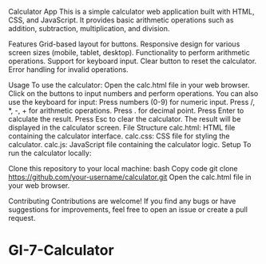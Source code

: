 Calculator App
This is a simple calculator web application built with HTML, CSS, and JavaScript. It provides basic arithmetic operations such as addition, subtraction, multiplication, and division.

Features
Grid-based layout for buttons.
Responsive design for various screen sizes (mobile, tablet, desktop).
Functionality to perform arithmetic operations.
Support for keyboard input.
Clear button to reset the calculator.
Error handling for invalid operations.

Usage
To use the calculator:
Open the calc.html file in your web browser.
Click on the buttons to input numbers and perform operations.
You can also use the keyboard for input:
Press numbers (0-9) for numeric input.
Press /, *, -, + for arithmetic operations.
Press . for decimal point.
Press Enter to calculate the result.
Press Esc to clear the calculator.
The result will be displayed in the calculator screen.
File Structure
calc.html: HTML file containing the calculator interface.
calc.css: CSS file for styling the calculator.
calc.js: JavaScript file containing the calculator logic.
Setup
To run the calculator locally:

Clone this repository to your local machine:
bash
Copy code
git clone https://github.com/your-username/calculator.git
Open the calc.html file in your web browser.

Contributing
Contributions are welcome! If you find any bugs or have suggestions for improvements, feel free to open an issue or create a pull request.

# GI-7-Calculator